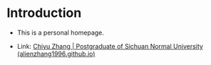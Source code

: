 # Introduction

- This is a personal homepage.

- Link: [Chiyu Zhang | Postgraduate of Sichuan Normal University (alienzhang1996.github.io)](https://alienzhang1996.github.io/)
